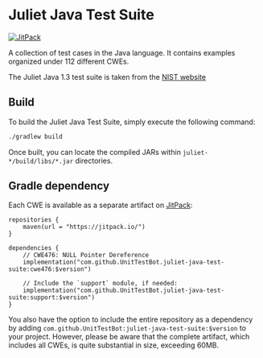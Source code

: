 # Juliet Java Test Suite

[![JitPack](https://jitpack.io/v/UnitTestBot/juliet-java-test-suite.svg)](https://jitpack.io/p/UnitTestBot/juliet-java-test-suite)

A collection of test cases in the Java language.
It contains examples organized under 112 different CWEs.

The Juliet Java 1.3 test suite is taken from the [NIST website](https://samate.nist.gov/SARD/test-suites)

## Build

To build the Juliet Java Test Suite, simply execute the following command:

```sh
./gradlew build
```

Once built, you can locate the compiled JARs within `juliet-*/build/libs/*.jar` directories.

## Gradle dependency

Each CWE is available as a separate artifact on [JitPack](https://jitpack.io/):

```
repositories {
    maven(url = "https://jitpack.io/")
}

dependencies {
    // CWE476: NULL Pointer Dereference
    implementation("com.github.UnitTestBot.juliet-java-test-suite:cwe476:$version")

    // Include the `support` module, if needed:
    implementation("com.github.UnitTestBot.juliet-java-test-suite:support:$version")
}
```

You also have the option to include the entire repository as a dependency
by adding `com.github.UnitTestBot:juliet-java-test-suite:$version` to your project.
However, please be aware that the complete artifact, which includes all CWEs,
is quite substantial in size, exceeding 60MB.
